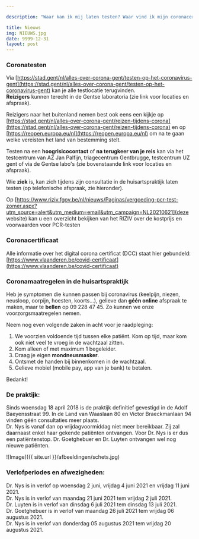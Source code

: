 ```yaml
---

description: "Waar kan ik mij laten testen? Waar vind ik mijn coronacertificaat? Welke zijn de laatste coronamaatregelen? Wanneer is mijn dokter in verlof?"

title: Nieuws
img: NIEUWS.jpg
date: 9999-12-31
layout: post
---
```


### Coronatesten
Via [https://stad.gent/nl/alles-over-corona-gent/testen-op-het-coronavirus-gent](https://stad.gent/nl/alles-over-corona-gent/testen-op-het-coronavirus-gent) kan je alle testlocatie terugvinden.<br>
**Reizigers** kunnen terecht in de Gentse laboratoria (zie link voor locaties en afspraak).<br>

Reizigers naar het buitenland nemen best ook eens een kijkje op [https://stad.gent/nl/alles-over-corona-gent/reizen-tijdens-corona](https://stad.gent/nl/alles-over-corona-gent/reizen-tijdens-corona) en op [https://reopen.europa.eu/nl](https://reopen.europa.eu/nl) om na te gaan welke vereisten het land van bestemming stelt.<br>

Testen na een **hoogrisicocontact** of **na terugkeer van je reis** kan via het testcentrum van AZ Jan Palfijn, triagecentrum Gentbrugge, testcentrum UZ gent of via de Gentse labo's (zie bovenstaande link voor locaties en afspraak).<br>
  
Wie **ziek** is, kan zich tijdens zijn consultatie in de huisartspraktijk laten testen (op telefonische afspraak, zie hieronder). <br>

Op [https://www.riziv.fgov.be/nl/nieuws/Paginas/vergoeding-pcr-test-zomer.aspx?utm_source=alert&utm_medium=email&utm_campaign=NL20210621](deze website)  kan u een overzicht bekijken van het RIZIV over de kostprijs en voorwaarden voor PCR-testen

### Coronacertificaat
Alle informatie over het digital corona certificat (DCC) staat hier gebundeld: [https://www.vlaanderen.be/covid-certificaat](https://www.vlaanderen.be/covid-certificaat)
  
### Coronamaatregelen in de huisartspraktijk
Heb je symptomen die kunnen passen bij coronavirus (keelpijn, niezen, neusloop, oorpijn, hoesten, koorts...), gelieve dan **géén online** afspraak te maken, maar te **bellen** op 09 228 47 45. Zo kunnen we onze voorzorgsmaatregelen nemen.<br>

Neem nog even volgende zaken in acht voor je raadpleging: <br>

1. We voorzien voldoende tijd tussen elke patiënt. Kom op tijd, maar kom ook niet veel te vroeg in de wachtzaal zitten. <br>
2. Kom alleen of met maximum 1 begeleider.<br>
3. Draag je eigen **mondneusmasker**.<br>
4. Ontsmet de handen bij binnenkomen in de wachtzaal.<br>
5. Gelieve mobiel (mobile pay, app van je bank) te betalen. <br>

Bedankt!<br>

### De praktijk:

Sinds woensdag 18 april 2018 is de praktijk definitief gevestigd in de Adolf Baeyensstraat 99. In de Land van Waaslaan 80 en Victor Braeckmanlaan 94 vinden géén consultaties meer plaats. <br>
Dr. Nys is vanaf dan op vrijdagvoormiddag niet meer bereikbaar. Zij zal daarnaast enkel haar gekende patiënten ontvangen. Voor Dr. Nys is er dus een patiëntenstop. Dr. Goetghebuer en Dr. Luyten ontvangen wel nog nieuwe patiënten. <br> 

![Image]({{ site.url }}/afbeeldingen/schets.jpg)



### Verlofperiodes en afwezigheden:

Dr. Nys is in verlof op woensdag 2 juni, vrijdag 4 juni 2021 en vrijdag 11 juni 2021. <br>
Dr. Nys is in verlof van maandag 21 juni 2021 tem vrijdag 2 juli 2021. <br>
Dr. Luyten is in verlof van dinsdag 6 juli 2021 tem dinsdag 13 juli 2021. <br>
Dr. Goetghebuer is in verlof van maandag 26 juli 2021 tem vrijdag 06 augustus 2021. <br>
Dr. Nys is in verlof van donderdag 05 augustus 2021 tem vrijdag 20 augustus 2021.



